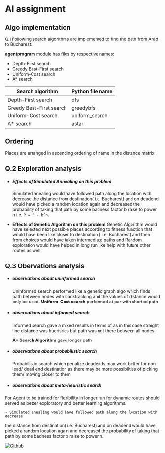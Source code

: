 # AI assignment

## Algo implementation
 Q.1 Following  search algorithms are implemented to find the path from Arad to Bucharest:

**agentprogram** module has files by respective names:
-  Depth-First search
- Greedy Best-First search
- Uniform-Cost search
- A* search

|  Search algorithm | Python file name  |
|---|---|
| Depth-First search  |  dfs  |
| Greedy Best-First search  | greedybfs|
|Uniform-Cost search   |  uniform_search |
|   A* search |  astar |

## Ordering 
Places are arranged in ascending ordering of name in the distance matrix

## Q.2 Exploration analysis
- ##### Effects of Simulated Annealing on this problem
    Simulated anealing would have followed path along the location with decrease
the distance from destination( i.e. Bucharest) and on deadend would have picked
  a random location again and decreased the probability of taking that path
  by some badness factor b raise to power n  i.e. ```P = P - b^n```.
  
-   **Effects of Genetic Algorithm on this problem**
    Genetic Algorithm would have selected next possible places according to 
  fitness function that would have been like closer to destination ( i.e. Bucharest) 
  and then from choices would have taken intermediate paths and Random exploration
  would have helped in long run like help with future other routes as well.
  
## Q.3 Obervations analysis

- ##### observations about uninformed search
  Uninformed search performed like a generic graph algo which finds path between nodes with backtracking and the values of 
distance would only be used.
   **Uniform-Cost search** performed at par with shorted path

- ##### observations about  informed search
  Informed search gave a mixed results in terms of  as in this case straight line distance was huerisrics but path was not 
there between all nodes.
  
  **A\* Search Algorithm** gave longer path
  
- ##### observations about probabilistic search
  Probabilistic search which penalize deadends may work better for non lead/ dead end
destination as there may be more possibilties of picking them/ moving closer to them

-  ##### observations about  meta-heuristic search
  For Agent to be trained for flexibility in longer run for dynamic routes should served 
  as better exploratory and better learning algorithms.
 
    - Simulated anealing would have followed path along the location with decrease
the distance from destination( i.e. Bucharest) and on deadend would have picked
  a random location again and decreased the probability of taking that path
  by some badness factor b raise to power n.

 
 

[![Github](https://img.shields.io/badge/GitHub-100000?style=for-the-badge&logo=github&logoColor=white)](https://github.com/yug-am/)